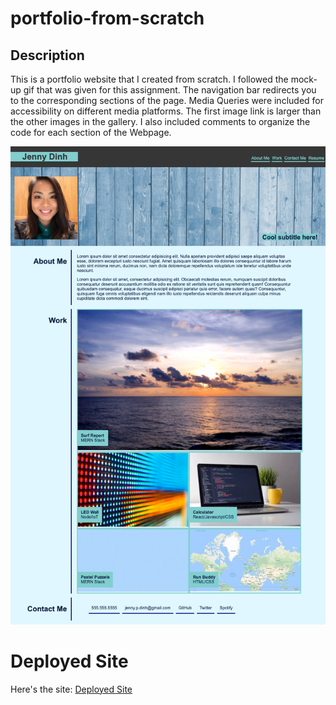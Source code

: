 # portfolio-from-scratch

## Description

This is a portfolio website that I created from scratch. I followed the mock-up gif that was given for this assignment. The navigation bar redirects you to the corresponding sections of the page. Media Queries were included for accessibility on different media platforms. The first image link is larger than the other images in the gallery. I also included comments to organize the code for each section of the Webpage.

![portfolio-from-scratch](assets/css/images/portfolio-from-scratch-screenshot.png)

# Deployed Site

Here's the site:
[Deployed Site](https://jdinh3.github.io/portfolio-from-scratch/)
